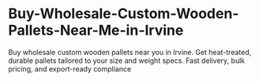 # Buy-Wholesale-Custom-Wooden-Pallets-Near-Me-in-Irvine
Buy wholesale custom wooden pallets near you in Irvine. Get heat-treated, durable pallets tailored to your size and weight specs. Fast delivery, bulk pricing, and export-ready compliance

